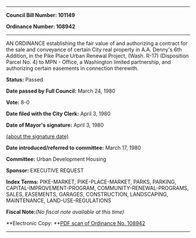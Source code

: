 

********

**Council Bill Number: 101149**
   
**Ordinance Number: 108942**
********

 AN ORDINANCE establishing the fair value of and authorizing a contract for the sale and conveyance of certain City real property in A.A. Denny's 6th Addition, in the Pike Place Urban Renewal Project, (Wash. R-17) (Disposition Parcel No. 4) to MPN - Office, a Washington limited partnership, and authorizing certain easements in connection therewith.

**Status:** Passed
   
**Date passed by Full Council:** March 24, 1980
   
**Vote:** 8-0
   
**Date filed with the City Clerk:** April 3, 1980
   
**Date of Mayor's signature:** April 3, 1980
   
[(about the signature date)](/~public/approvaldate.htm)
   
   
   
**Date introduced/referred to committee:** March 17, 1980
   
**Committee:** Urban Development Housing
   
**Sponsor:** EXECUTIVE REQUEST
   
   
**Index Terms:** PIKE-MARKET, PIKE-PLACE-MARKET, PARKS, PARKING, CAPITAL-IMPROVEMENT-PROGRAM, COMMUNITY-RENEWAL-PROGRAMS, SALES, EASEMENTS, GARAGES, CONSTRUCTION, LANDSCAPING, MAINTENANCE, LAND-USE-REGULATIONS

**Fiscal Note:**_(No fiscal note available at this time)_

**Electronic Copy: **[PDF scan of Ordinance No. 108942](/~archives/Ordinances/Ord_108942.pdf)

********

